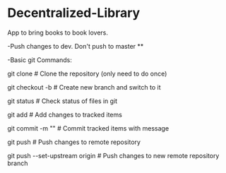 # Decentralized-Library
App to bring books to book lovers.

-Push changes to dev. Don't push to master **

-Basic git Commands:

git clone                         # Clone the repository (only need to do once)

git checkout -b <branch-name>     # Create new branch and switch to it

git status                        # Check status of files in git

git add <file-list>               # Add changes to tracked items

git commit -m "<commit-message>"  # Commit tracked items with message

git push                          # Push changes to remote repository

git push --set-upstream origin <branch-name> # Push changes to new remote repository branch
